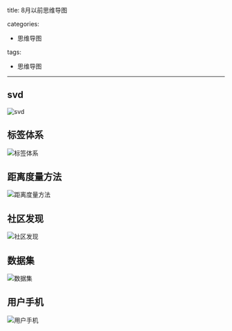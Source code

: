 title: 8月以前思维导图

categories:

- 思维导图

tags:

- 思维导图

-----------------


## svd
![svd](\img\思维导图\svd.png)

## 标签体系
![标签体系](\img\思维导图\标签体系.png)

## 距离度量方法
![距离度量方法](\img\思维导图\距离度量方法.png)

## 社区发现
![社区发现](\img\思维导图\社区发现.png)

## 数据集
![数据集](\img\思维导图\数据集.png)

## 用户手机
![用户手机](\img\思维导图\用户手机.png)